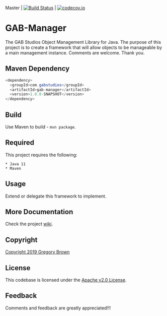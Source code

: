 Master | [![Build Status](https://travis-ci.org/gab-studios/gab-manager.svg?branch=master)](https://travis-ci.org/gab-studios/gab-manager) | [![codecov.io](https://codecov.io/github/gab-studios/gab-manager/coverage.svg?branch=master)](https://codecov.io/github/gab-studios/gab-manager?branch=master)

GAB-Manager
=======

The GAB Studios Object Management Library for Java.  The purpose of this project is to create a framework that will allow objects to be manageable by a main management instance.  Comments are welcome.  Thank you.

Maven Dependency
---------
```java
<dependency>
  <groupId>com.gabstudios</groupId>
  <artifactId>gab-manager</artifactId>
  <version>1.0.0-SNAPSHOT</version>
</dependency>
```

Build
---------
Use Maven to build - `mvn package`.

Required
---------
This project requires the following: 

    * Java 11
    * Maven

Usage
---------
Extend or delegate this framework to implement.


More Documentation
------------------
Check the project [wiki].


Copyright
-------
[Copyright 2019 Gregory Brown]


License
-------
This codebase is licensed under the [Apache v2.0 License].


Feedback
---------
Comments and feedback are greatly appreciated!!!


[Copyright 2019 Gregory Brown]: https://github.com/gab-studios/gab-manager/tree/master/COPYRIGHT.md
[Apache v2.0 License]: https://github.com/gab-studios/gab-manager/tree/master/LICENSE.md
[wiki]: https://github.com/gab-studios/gab-manager/wiki
